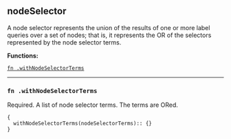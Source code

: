
## nodeSelector
A node selector represents the union of the results of one or more label queries over a set of nodes; that is, it represents the OR of the selectors represented by the node selector terms.

**Functions:**

[`fn .withNodeSelectorTerms`](#fn-withnodeselectorterms)  

---


### `fn .withNodeSelectorTerms`
Required. A list of node selector terms. The terms are ORed.
```jsonnet
{
  withNodeSelectorTerms(nodeSelectorTerms):: {}
}
```

